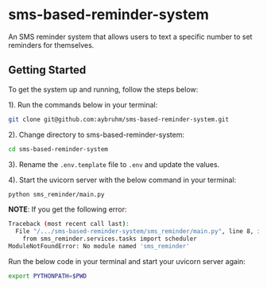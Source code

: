 # sms-based-reminder-system
An SMS reminder system that allows users to text a specific number to set reminders for themselves.

## Getting Started

To get the system up and running, follow the steps below:

1). Run the commands below in your terminal:

```bash
git clone git@github.com:aybruhm/sms-based-reminder-system.git
```

2). Change directory to sms-based-reminder-system:

```bash
cd sms-based-reminder-system
```

3). Rename the `.env.template` file to `.env` and update the values.

4). Start the uvicorn server with the below command in your terminal:

```bash
python sms_reminder/main.py
```

**NOTE**: If you get the following error:

```bash
Traceback (most recent call last):
  File "/.../sms-based-reminder-system/sms_reminder/main.py", line 8, in <module>
    from sms_reminder.services.tasks import scheduler
ModuleNotFoundError: No module named 'sms_reminder'
```

Run the below code in your terminal and start your uvicorn server again:

```bash
export PYTHONPATH=$PWD
```
